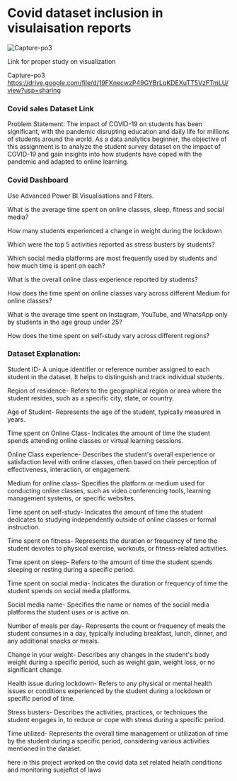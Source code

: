# Covid dataset inclusion in visulaisation reports

![Capture-po3](https://github.com/user-attachments/assets/41565aa7-322a-4a04-8647-d316bc8a1c74)

Link for proper study on visualization

Capture-po3 https://drive.google.com/file/d/19FXnecwzP49GYBrLqKDEXuTT5VzFTmLU/view?usp=sharing
### Covid sales Dataset Link

Problem Statement:
The impact of COVID-19 on students has been significant, with the pandemic disrupting education and daily life for millions of students around the world. As a data analytics beginner, the objective of this assignment is to analyze the student survey dataset on the impact of COVID-19 and gain insights into how students have coped with the pandemic and adapted to online learning.

### Covid Dashboard
Use Advanced Power BI Visualisations and Filters.

What is the average time spent on online classes, sleep, fitness and social media?

How many students experienced a change in weight during the lockdown

Which were the top 5 activities reported as stress busters by students?

Which social media platforms are most frequently used by students and how much time is spent on each?

What is the overall online class experience reported by students?

How does the time spent on online classes vary across different Medium for online classes?

What is the average time spent on Instagram, YouTube, and WhatsApp only by students in the age group under 25?

How does the time spent on self-study vary across different regions?


### Dataset Explanation:

Student ID- A unique identifier or reference number assigned to each student in the dataset. It helps to distinguish and track individual students.

Region of residence- Refers to the geographical region or area where the student resides, such as a specific city, state, or country.

Age of Student- Represents the age of the student, typically measured in years.

Time spent on Online Class- Indicates the amount of time the student spends attending online classes or virtual learning sessions.

Online Class experience- Describes the student's overall experience or satisfaction level with online classes, often based on their perception of effectiveness, interaction, or engagement.

Medium for online class- Specifies the platform or medium used for conducting online classes, such as video conferencing tools, learning management systems, or specific websites.

Time spent on self-study- Indicates the amount of time the student dedicates to studying independently outside of online classes or formal instruction.

Time spent on fitness- Represents the duration or frequency of time the student devotes to physical exercise, workouts, or fitness-related activities.

Time spent on sleep- Refers to the amount of time the student spends sleeping or resting during a specific period.

Time spent on social media- Indicates the duration or frequency of time the student spends on social media platforms.

Social media name- Specifies the name or names of the social media platforms the student uses or is active on.

Number of meals per day- Represents the count or frequency of meals the student consumes in a day, typically including breakfast, lunch, dinner, and any additional snacks or meals.

Change in your weight- Describes any changes in the student's body weight during a specific period, such as weight gain, weight loss, or no significant change.

Health issue during lockdown- Refers to any physical or mental health issues or conditions experienced by the student during a lockdown or specific period of time.

Stress busters- Describes the activities, practices, or techniques the student engages in, to reduce or cope with stress during a specific period.

Time utilized- Represents the overall time management or utilization of time by the student during a specific period, considering various activities mentioned in the dataset.

here in this project worked on the covid data set related helath conditions and monitoring suejeftct of laws 
